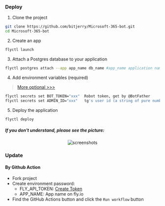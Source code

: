 ### Deploy
1. Clone the project

```bash
git clone https://github.com/bitjerry/Microsoft-365-bot.git
cd Microsoft-365-bot
```
2. Create an app

```bash
flyctl launch
```
3. Attach a Postgres database to your application
```bash
flyctl postgres attach --app app_name db_name #app_name application name, db_name database name
```
4. Add environment variables (required)
> [More optional >>>](config.md)
```bash
flyctl secrets set BOT_TOKEN="xxx"  Robot token, get by @BotFather
flyctl secrets set ADMIN_ID="xxx"   tg's user id (a string of pure numbers), usually the owner id
```
5. Deploy the application

```bash
flyctl deploy
```

##### If you don't understand, please see the picture:

<p align="center"><img src="https://cdn.jsdelivr.net/gh/bitjerry/Microsoft-365-bot@main/img/5.png" alt="screenshots"></p>

### Update

#### By Github Action

- Fork project
- Create environment password:
  - FLY_API_TOKEN: [Create Token](https://fly.io/user/personal_access_tokens)
  - APP_NAME: App name on fly.io
- Find the GitHub Actions button and click the `Run workflow` button